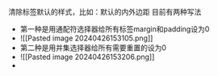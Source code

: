 清除标签默认的样式，比如：默认的内外边距
目前有两种写法
- 第一种是用通配符选择器给所有标签margin和padding设为0
- ![[Pasted image 20240426153105.png]]
- 第二种是用并集选择器给所有需要重置的设为0
- ![[Pasted image 20240426153206.png]]
- 